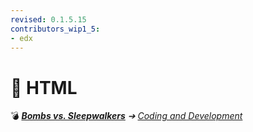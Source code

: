 ```yaml
---
revised: 0.1.5.15
contributors_wip1_5:
- edx
---
```


# 📁 HTML

💣 ***[Bombs vs. Sleepwalkers][home]** ➔ [Coding and Development][coding]*

[home]: /README.md
[coding]: /coding_dev/readme.md
